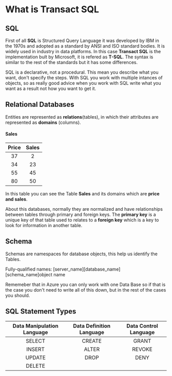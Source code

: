 # What is Transact SQL

## SQL
First of all **SQL** is Structured Query Language it was developed by IBM in the 1970s and adopted as a standard by ANSI and ISO standard bodies. It is widely used in industry in data platforms. In this case **Transact SQL** is the implementation bult by Microsoft, it is refered as **T-SQL**. The syntax  is similar to the rest of the standards but it has some differences. 

SQL is a declarative, not a procedural. This mean you describe what you want, don't specify the steps. With SQL you work with multiple intances of objects, so as really good advice when you work with SQL write what you want as a result not how you want to get it.

## Relational Databases
Entities are represented as **relations**(tables), in which their attributes are represented as **domains** (columns). 
#### Sales
| Price   | Sales|
| :---:   | :---:|
| 37      | 2    |
| 34  	  | 23   |
| 55  	  | 45   |
| 80 	  | 50   |

In this table you can see the Table **Sales** and its domains which are **price and sales**.


About this databases, normally they are normalized and have relationships between tables through primary and foreign keys. The **primary key** is a unique key of that table used to relates to a **foreign key** which is a key to look for information in another table.

## Schema

Schemas are namespaces for database objects, this help us identify the Tables. 

Fully-qualified names:
[server_name][database_name][schema_name]object name

Rememeber that in Azure you can only work with one Data Base so if that is the case you don't need to write all of this down, but in the rest of the cases you should.

## SQL Statement Types

| Data Manipulation Language   | Data Definition Language|Data Control Language|
| :---:                         | :---:                     | :---:|
| SELECT                        | CREATE                    |GRANT|
| INSERT  	                    | ALTER                     |REVOKE|
| UPDATE  	                    | DROP                      |DENY|
| DELETE 	                    |                           ||